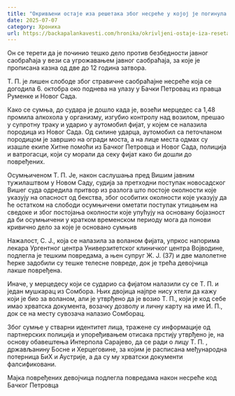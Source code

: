 ```yaml
---
title: "Окривљени остаје иза решетака због несреће у којој је погинула мајка троје деце из Гајдобре"
date: 2025-07-07
category: Хроника
url: https://backapalankavesti.com/hronika/okrivljeni-ostaje-iza-resetaka-zbog-nesrece-u-kojoj-je-poginula-majka-troje-dece-iz-gajdobre/
---
```


Он се терети да је починио тешко дело против безбедности јавног саобраћаја у вези са угрожавањем јавног саобраћаја, за које је прописана казна од две до 12 година затвора.

Т. П. је лишен слободе због стравичне саобраћајне несреће која се догодила 6. октобра око поднева на улазу у Бачки Петровац из правца Руменке и Новог Сада.

Како се сумња, до судара је дошло када је, возећи мерцедес са 1,48 промила алкохола у организму, изгубио контролу над возилом, прешао у супротну траку и ударио у аутомобил фијат, у којем се налазила породица из Новог Сада. Од силине ударца, аутомобил са петочланом породицом је завршио на огради моста, а на лице места одмах су изашле екипе Хитне помоћи из Бачког Петровца и Новог Сада, полиција и ватрогасци, који су морали да секу фијат како би дошли до повређених.

Осумњиченом Т. П. Је, након саслушања пред Вишим јавним тужилаштвом у Новом Саду, судија за претходни поступак новосадског Вишег суда одредила притвор из разлога што постоје околности које указују на опасност од бекства, због особитих околности које указују да ће остатком на слободи осумњичени ометати поступак утицањем на сведоке и због постојања околности које упућују на основану бојазност да би осумњичени у кратком временском периоду мога да понови кривично дело за које је основано сумњив

Нажалост, С. Ј., која се налазила за воланом фијата, упркос напорима лекара Ургентног центра Универзитетског клиничког центра Војводине, подлегла је тешким повредама, а њен супруг Ж. Ј. (37) и две малолетне ћерке задобили су тешке телесне повреде, док је трећа девојчица лакше повређена.

Иначе, у мерцедесу који се сударио са фијатом налазили су се Т. П. и један мушкарац из Сомбора. Њих двојица најпре нису хтели да кажу који је био за воланом, али је утврђено да је возио Т. П., који је код себе имао хрватска документа, возачку дозволу и личну карту на име И. П., док се на месту сувозача налазио Сомборац.

Због сумње у стварни идентитет лица, тражене су информације од партнерских полиција и упоређивањем отисака прстију утврђено је, на основу обавештења Интерпола Сарајево, да се ради о лицу Т. П. , држављанину Босне и Херцеговине, за којим је расписана међународна потерница БиХ и Аустрије, а да су му хрватски документи фалсификовани.

Мајка повређених девојчица подлегла повредама након несреће код Бачког Петровца
